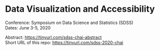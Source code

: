 # Data Visualization and Accessibility

Conference: Symposium on Data Science and Statistics (SDSS)  
Dates: June 3-5, 2020  

Abstract: https://tinyurl.com/sdss-chai-abstract  
Short URL of this repo: https://tinyurl.com/sdss-2020-chai
